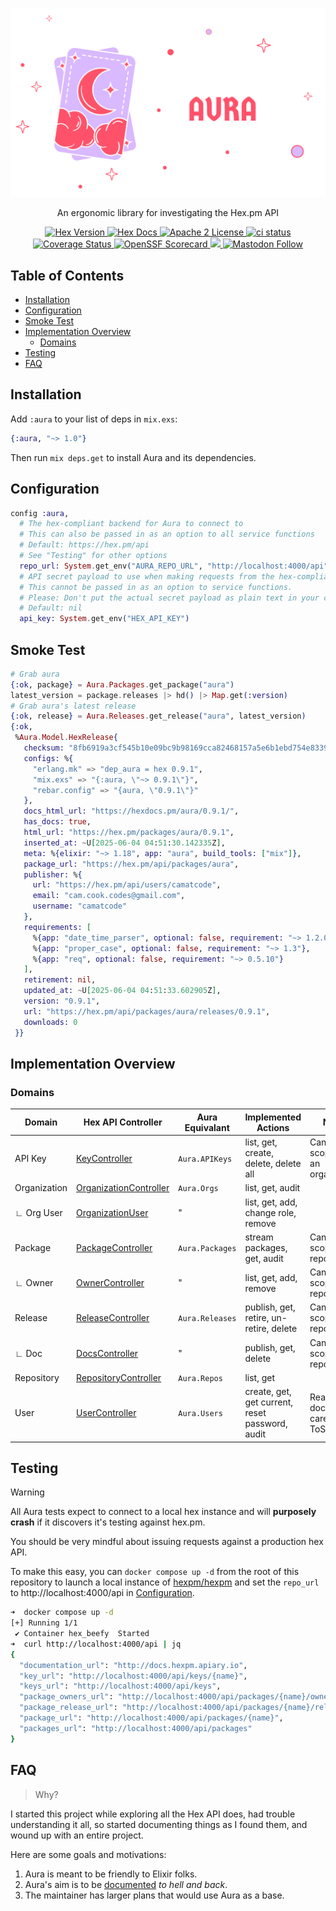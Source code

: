 <p align="center">
  <picture>
    <source media="(prefers-color-scheme: dark)" srcset="https://raw.githubusercontent.com/camatcode/aura/refs/heads/main/assets/aura-logo-dark.png">
    <source media="(prefers-color-scheme: light)" srcset="https://raw.githubusercontent.com/camatcode/aura/refs/heads/main/assets/aura-logo-light.png">
    <img alt="aura logo" src="https://raw.githubusercontent.com/camatcode/aura/refs/heads/main/assets/aura-logo-light.png" width="720">
  </picture>
</p>

<p align="center" id="top">
  An ergonomic library for investigating the Hex.pm API
</p>

<p align="center">
  <a href="https://hex.pm/packages/aura">
    <img alt="Hex Version" src="https://img.shields.io/hexpm/v/aura.svg">
  </a>
  <a href="https://hexdocs.pm/aura">
    <img alt="Hex Docs" src="http://img.shields.io/badge/hex.pm-docs-green.svg?style=flat">
  </a>
  <a href="https://opensource.org/licenses/Apache-2.0">
    <img alt="Apache 2 License" src="https://img.shields.io/hexpm/l/aura">
  </a>
  <a href="https://github.com/camatcode/aura/actions?query=branch%3Amain++">
    <img alt="ci status" src="https://github.com/camatcode/aura/workflows/ci/badge.svg">
  </a>
  <a href='https://coveralls.io/github/camatcode/aura?branch=main'>
    <img src='https://coveralls.io/repos/github/camatcode/aura/badge.svg?branch=main' alt='Coverage Status' />
  </a>
  <a href="https://scorecard.dev/viewer/?uri=github.com/camatcode/aura" target="_blank" rel="noopener noreferrer">
    <img alt="OpenSSF Scorecard" src="https://api.scorecard.dev/projects/github.com/camatcode/aura/badge">
  </a>
  <a href="https://www.bestpractices.dev/projects/10689">
    <img src="https://www.bestpractices.dev/projects/10689/badge">
  </a> 
  <a href="https://mastodon.social/@scrum_log" target="_blank" rel="noopener noreferrer">
    <img alt="Mastodon Follow" src="https://img.shields.io/badge/mastodon-%40scrum__log%40mastodon.social-purple?color=6364ff">
  </a>
</p>

## Table of Contents

- [Installation](#installation)
- [Configuration](#configuration)
- [Smoke Test](#smoke-test)
- [Implementation Overview](#implementation-overview)
    - [Domains](#domains)
- [Testing](#testing)
- [FAQ](#faq)

## Installation

Add `:aura` to your list of deps in `mix.exs`:

```elixir
{:aura, "~> 1.0"}
```

Then run `mix deps.get` to install Aura and its dependencies.

## Configuration

```elixir
config :aura,
  # The hex-compliant backend for Aura to connect to
  # This can also be passed in as an option to all service functions
  # Default: https://hex.pm/api
  # See "Testing" for other options
  repo_url: System.get_env("AURA_REPO_URL", "http://localhost:4000/api"),
  # API secret payload to use when making requests from the hex-compliant backend
  # This cannot be passed in as an option to service functions.
  # Please: Don't put the actual secret payload as plain text in your code.
  # Default: nil
  api_key: System.get_env("HEX_API_KEY")

```

## Smoke Test

```elixir
# Grab aura
{:ok, package} = Aura.Packages.get_package("aura")
latest_version = package.releases |> hd() |> Map.get(:version)
# Grab aura's latest release
{:ok, release} = Aura.Releases.get_release("aura", latest_version)
{:ok,
 %Aura.Model.HexRelease{
   checksum: "8fb6919a3cf545b10e09bc9b98169cca82468157a5e6b1ebd754e833934b02dd",
   configs: %{
     "erlang.mk" => "dep_aura = hex 0.9.1",
     "mix.exs" => "{:aura, \"~> 0.9.1\"}",
     "rebar.config" => "{aura, \"0.9.1\"}"
   },
   docs_html_url: "https://hexdocs.pm/aura/0.9.1/",
   has_docs: true,
   html_url: "https://hex.pm/packages/aura/0.9.1",
   inserted_at: ~U[2025-06-04 04:51:30.142335Z],
   meta: %{elixir: "~> 1.18", app: "aura", build_tools: ["mix"]},
   package_url: "https://hex.pm/api/packages/aura",
   publisher: %{
     url: "https://hex.pm/api/users/camatcode",
     email: "cam.cook.codes@gmail.com",
     username: "camatcode"
   },
   requirements: [
     %{app: "date_time_parser", optional: false, requirement: "~> 1.2.0"},
     %{app: "proper_case", optional: false, requirement: "~> 1.3"},
     %{app: "req", optional: false, requirement: "~> 0.5.10"}
   ],
   retirement: nil,
   updated_at: ~U[2025-06-04 04:51:33.602905Z],
   version: "0.9.1",
   url: "https://hex.pm/api/packages/aura/releases/0.9.1",
   downloads: 0
 }}
```

## Implementation Overview

### Domains

| Domain       | Hex API Controller                                                                                                          | Aura Equivalant | Implemented Actions                             | Notes                                       |
|--------------|-----------------------------------------------------------------------------------------------------------------------------|-----------------|-------------------------------------------------|---------------------------------------------|
| API Key      | [KeyController](https://github.com/hexpm/hexpm/blob/main/lib/hexpm_web/controllers/api/key_controller.ex)                   | `Aura.APIKeys`  | list, get, create, delete, delete all           | Can be scoped to an organization            |
| Organization | [OrganizationController](https://github.com/hexpm/hexpm/blob/main/lib/hexpm_web/controllers/api/organization_controller.ex) | `Aura.Orgs`     | list, get, audit                                |                                             |
| ∟ Org User   | [OrganizationUser](https://github.com/hexpm/hexpm/blob/main/lib/hexpm_web/controllers/api/organization_user_controller.ex)  | "               | list, get, add, change role, remove             |                                             |
| Package      | [PackageController](https://github.com/hexpm/hexpm/blob/main/lib/hexpm_web/controllers/api/package_controller.ex)           | `Aura.Packages` | stream packages, get, audit                     | Can be scoped to a repo                     |
| ∟ Owner      | [OwnerController](https://github.com/hexpm/hexpm/blob/main/lib/hexpm_web/controllers/api/owner_controller.ex)               | "               | list, get, add, remove                          | Can be scoped to a repo                     |
| Release      | [ReleaseController](https://github.com/hexpm/hexpm/blob/main/lib/hexpm_web/controllers/api/release_controller.ex)           | `Aura.Releases` | publish, get, retire, un-retire, delete         | Can be scoped to a repo                     |
| ∟ Doc        | [DocsController](https://github.com/hexpm/hexpm/blob/main/lib/hexpm_web/controllers/api/docs_controller.ex)                 | "               | publish, get, delete                            | Can be scoped to a repo                     |
| Repository   | [RepositoryController](https://github.com/hexpm/hexpm/blob/main/lib/hexpm_web/controllers/api/repository_controller.ex)     | `Aura.Repos`    | list, get                                       |                                             |
| User         | [UserController](https://github.com/hexpm/hexpm/blob/main/lib/hexpm_web/controllers/api/user_controller.ex)                 | `Aura.Users`    | create, get, get current, reset password, audit | Read `create` docs carefully for ToS caveat |

## Testing

> [!WARNING]
> All Aura tests expect to connect to a local hex instance
> and will **purposely crash** if it discovers it's testing against hex.pm.

You should be very mindful about issuing requests against a production hex API.

To make this easy, you can `docker compose up -d` from the root of this repository to launch a local instance
of [hexpm/hexpm](https://github.com/camatcode/hex_tiny?tab=readme-ov-file#hex_beefy) and set the `repo_url`
to http://localhost:4000/api in [Configuration](#configuration).

```bash
➜  docker compose up -d
[+] Running 1/1
 ✔ Container hex_beefy  Started                                                                                  0.1s 
➜  curl http://localhost:4000/api | jq
{
  "documentation_url": "http://docs.hexpm.apiary.io",
  "key_url": "http://localhost:4000/api/keys/{name}",
  "keys_url": "http://localhost:4000/api/keys",
  "package_owners_url": "http://localhost:4000/api/packages/{name}/owners",
  "package_release_url": "http://localhost:4000/api/packages/{name}/releases/{version}",
  "package_url": "http://localhost:4000/api/packages/{name}",
  "packages_url": "http://localhost:4000/api/packages"
}
```

## FAQ

> Why?

I started this project while exploring all the Hex API does, had trouble understanding it all, so started documenting things as I found them, and wound up with an entire project.

Here are some goals and motivations: 

1. Aura is meant to be friendly to Elixir folks.
2. Aura's aim is to be [documented](https://hexdocs.pm/aura) *to hell and back*.
3. The maintainer has larger plans that would use Aura as a base.



